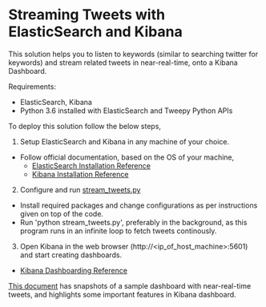 # Streaming Tweets with ElasticSearch and Kibana

 This solution helps you to listen to keywords (similar to searching twitter for keywords) and stream related tweets in near-real-time, onto a Kibana Dashboard. 

Requirements:
- ElasticSearch, Kibana
- Python 3.6 installed with ElasticSearch and Tweepy Python APIs


To deploy this solution follow the below steps,
1. Setup ElasticSearch and Kibana in any machine of your choice.
  * Follow official documentation, based on the OS of your machine,
    * [ElasticSearch Installation Reference](https://www.elastic.co/guide/en/elasticsearch/reference/current/_installation.html)
    * [Kibana Installation Reference](https://www.elastic.co/guide/en/kibana/6.5/setup.html)
2. Configure and run [stream_tweets.py](https://gitlab.com/dineshbabur92/kibana_stream_tweets/blob/master/stream_tweets.py)
  * Install    required packages and change configurations as per instructions given on top of the code.
  * Run 'python stream_tweets.py', preferably in the background, as this program runs in an infinite loop to fetch tweets continously.
3. Open Kibana in the web browser (http://<ip_of_host_machine>:5601) and start creating dashboards.
  * [Kibana Dashboarding Reference](https://www.elastic.co/guide/en/kibana/current/tutorial-build-dashboard.html)
    
[This document](https://gitlab.com/dineshbabur92/kibana_stream_tweets/blob/master/Kelara%20Floods%20Dashboard%20-%20Snapshots%20and%20Features.pdf) has snapshots of a sample dashboard with near-real-time tweets, and highlights some important features in Kibana dashboard.
